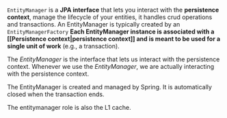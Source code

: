 `EntityManager` is a **JPA interface** that lets you interact with the **persistence context**, manage the lifecycle of your entities, it handles crud operations and transactions. An EntityManager is typically created by an `EntityManagerFactory` **Each EntityManager instance is associated with a [[Persistence context|persistence context]] and is meant to be used for a single unit of work** (e.g., a transaction).

The _EntityManager_ is the interface that lets us interact with the persistence context. Whenever we use the _EntityManager_, we are actually interacting with the persistence context.

The EntityManager is created and managed by Spring. It is automatically closed when the transaction ends.

The entitymanager role is also the L1 cache.